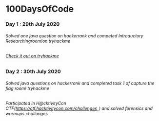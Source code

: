 # 100DaysOfCode
 
### Day 1 : 29th July 2020
######  *Solved one java question on hackerrank and competed Introductory Researchingroom!on tryhackme*
###### [Check it out on tryhackme](https://tryhackme.com/room/introtoresearch)


### Day 2 : 30th July 2020
######  *Solved java questions on hackerrank and completed task 1 of capture the flag room! tryhackme*
###### *Participated in H@cktivityCon CTF(https://ctf.hacktivitycon.com/challenges_) and solved forensics and warmups challanges*



